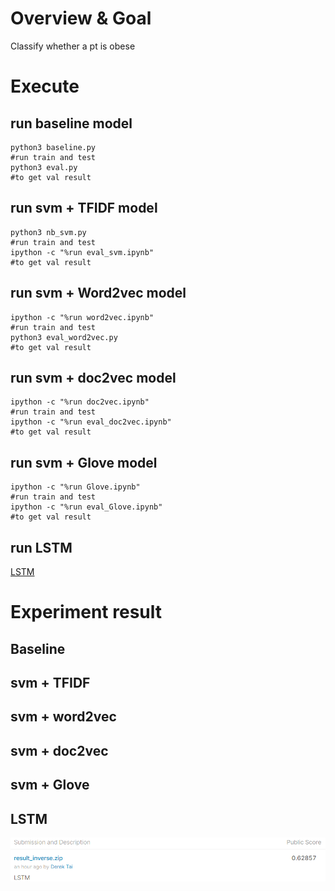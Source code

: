 # Overview & Goal
Classify whether a pt is obese
# Execute
## run baseline model
	python3 baseline.py
	#run train and test
	python3 eval.py
	#to get val result
## run svm + TFIDF model
	python3 nb_svm.py
	#run train and test
	ipython -c "%run eval_svm.ipynb"
	#to get val result
## run svm + Word2vec model
	ipython -c "%run word2vec.ipynb"
	#run train and test
	python3 eval_word2vec.py
	#to get val result
## run svm + doc2vec model
	ipython -c "%run doc2vec.ipynb"
	#run train and test
	ipython -c "%run eval_doc2vec.ipynb"
	#to get val result
## run svm + Glove model
	ipython -c "%run Glove.ipynb"
	#run train and test
	ipython -c "%run eval_Glove.ipynb"
	#to get val result
## run LSTM
[LSTM](https://github.com/nomiaro/DigitalMedicine_Case1/blob/master/LSTM/README.md)
# Experiment result
## Baseline
## svm + TFIDF
## svm + word2vec
## svm + doc2vec
## svm + Glove
## LSTM
![image](https://github.com/nomiaro/DigitalMedicine_Case1/blob/master/LSTM/Experiment_Result.png)
